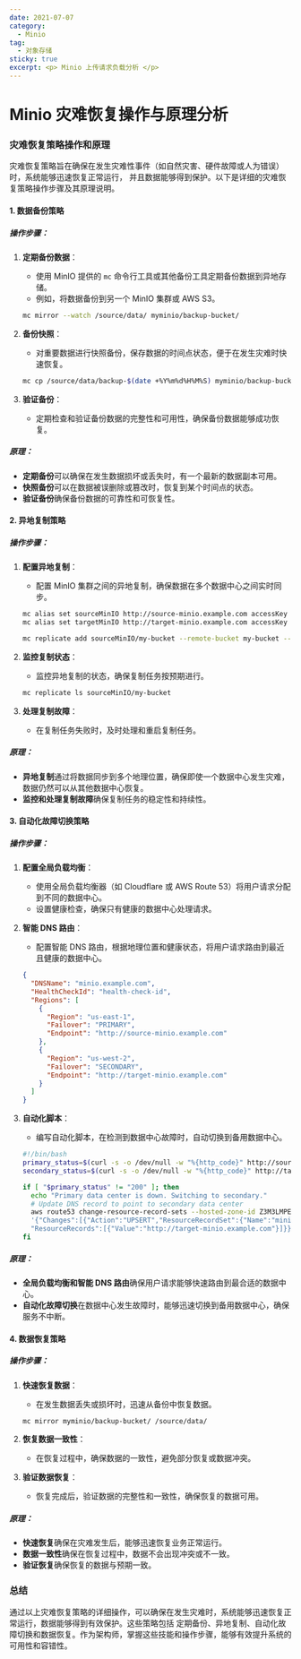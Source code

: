 ```yaml
---
date: 2021-07-07
category:
  - Minio 
tag:
  - 对象存储
sticky: true
excerpt: <p> Minio 上传请求负载分析 </p>
---
```

# Minio 灾难恢复操作与原理分析

### 灾难恢复策略操作和原理

灾难恢复策略旨在确保在发生灾难性事件（如自然灾害、硬件故障或人为错误）时，系统能够迅速恢复正常运行，
并且数据能够得到保护。以下是详细的灾难恢复策略操作步骤及其原理说明。

#### 1. 数据备份策略

##### 操作步骤：

1. **定期备份数据**：
   - 使用 MinIO 提供的 `mc` 命令行工具或其他备份工具定期备份数据到异地存储。
   - 例如，将数据备份到另一个 MinIO 集群或 AWS S3。

    ```bash
    mc mirror --watch /source/data/ myminio/backup-bucket/
    ```

2. **备份快照**：
   - 对重要数据进行快照备份，保存数据的时间点状态，便于在发生灾难时快速恢复。
   
    ```bash
    mc cp /source/data/backup-$(date +%Y%m%d%H%M%S) myminio/backup-bucket/
    ```

3. **验证备份**：
   - 定期检查和验证备份数据的完整性和可用性，确保备份数据能够成功恢复。

##### 原理：
- **定期备份**可以确保在发生数据损坏或丢失时，有一个最新的数据副本可用。
- **快照备份**可以在数据被误删除或篡改时，恢复到某个时间点的状态。
- **验证备份**确保备份数据的可靠性和可恢复性。

#### 2. 异地复制策略

##### 操作步骤：

1. **配置异地复制**：
   - 配置 MinIO 集群之间的异地复制，确保数据在多个数据中心之间实时同步。

    ```bash
    mc alias set sourceMinIO http://source-minio.example.com accessKey secretKey
    mc alias set targetMinIO http://target-minio.example.com accessKey secretKey

    mc replicate add sourceMinIO/my-bucket --remote-bucket my-bucket --remote-target targetMinIO
    ```

2. **监控复制状态**：
   - 监控异地复制的状态，确保复制任务按预期进行。

    ```bash
    mc replicate ls sourceMinIO/my-bucket
    ```

3. **处理复制故障**：
   - 在复制任务失败时，及时处理和重启复制任务。

##### 原理：
- **异地复制**通过将数据同步到多个地理位置，确保即使一个数据中心发生灾难，数据仍然可以从其他数据中心恢复。
- **监控和处理复制故障**确保复制任务的稳定性和持续性。

#### 3. 自动化故障切换策略

##### 操作步骤：

1. **配置全局负载均衡**：
   - 使用全局负载均衡器（如 Cloudflare 或 AWS Route 53）将用户请求分配到不同的数据中心。
   - 设置健康检查，确保只有健康的数据中心处理请求。

2. **智能 DNS 路由**：
   - 配置智能 DNS 路由，根据地理位置和健康状态，将用户请求路由到最近且健康的数据中心。

    ```json
    {
      "DNSName": "minio.example.com",
      "HealthCheckId": "health-check-id",
      "Regions": [
        {
          "Region": "us-east-1",
          "Failover": "PRIMARY",
          "Endpoint": "http://source-minio.example.com"
        },
        {
          "Region": "us-west-2",
          "Failover": "SECONDARY",
          "Endpoint": "http://target-minio.example.com"
        }
      ]
    }
    ```

3. **自动化脚本**：
   - 编写自动化脚本，在检测到数据中心故障时，自动切换到备用数据中心。

    ```bash
    #!/bin/bash
    primary_status=$(curl -s -o /dev/null -w "%{http_code}" http://source-minio.example.com/minio/health/ready)
    secondary_status=$(curl -s -o /dev/null -w "%{http_code}" http://target-minio.example.com/minio/health/ready)

    if [ "$primary_status" != "200" ]; then
      echo "Primary data center is down. Switching to secondary."
      # Update DNS record to point to secondary data center
      aws route53 change-resource-record-sets --hosted-zone-id Z3M3LMPEXAMPLE --change-batch 
      '{"Changes":[{"Action":"UPSERT","ResourceRecordSet":{"Name":"minio.example.com","Type":"A","TTL":60,
      "ResourceRecords":[{"Value":"http://target-minio.example.com"}]}}]}'
    fi
    ```

##### 原理：
- **全局负载均衡和智能 DNS 路由**确保用户请求能够快速路由到最合适的数据中心。
- **自动化故障切换**在数据中心发生故障时，能够迅速切换到备用数据中心，确保服务不中断。

#### 4. 数据恢复策略

##### 操作步骤：

1. **快速恢复数据**：
   - 在发生数据丢失或损坏时，迅速从备份中恢复数据。

    ```bash
    mc mirror myminio/backup-bucket/ /source/data/
    ```

2. **恢复数据一致性**：
   - 在恢复过程中，确保数据的一致性，避免部分恢复或数据冲突。

3. **验证数据恢复**：
   - 恢复完成后，验证数据的完整性和一致性，确保恢复的数据可用。

##### 原理：
- **快速恢复**确保在灾难发生后，能够迅速恢复业务正常运行。
- **数据一致性**确保在恢复过程中，数据不会出现冲突或不一致。
- **验证恢复**确保恢复的数据与预期一致。

### 总结

通过以上灾难恢复策略的详细操作，可以确保在发生灾难时，系统能够迅速恢复正常运行，数据能够得到有效保护。这些策略包括
定期备份、异地复制、自动化故障切换和数据恢复。作为架构师，掌握这些技能和操作步骤，能够有效提升系统的可用性和容错性。
